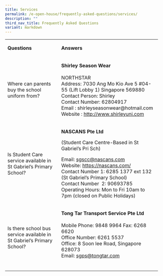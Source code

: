 ```yaml
---
title: Services
permalink: /e-open-house/frequently-asked-questions/services/
description: ""
third_nav_title: Frequently Asked Questions
variant: markdown
---
```

<table>
<tbody>
<tr>
<td rowspan="1" colspan="1">
<p><strong>Questions</strong>
</p>
</td>
<td rowspan="1" colspan="1">
<p><strong>Answers</strong>
</p>
</td>
</tr>
<tr>
<td rowspan="1" colspan="1">
<p>Where can parents buy the school uniform from?</p>
</td>
<td rowspan="1" colspan="1">
<p><strong>Shirley Season Wear</strong> 
<br>
<br>NORTHSTAR
<br>Address: 7030 Ang Mo Kio Ave 5 #04-55 (Lift Lobby 1) Singapore 569880
<br>Contact Person: Shirley
<br>Contact Number: 62804917
<br>Email : shirleyseasonwear@hotmail.com
<br>Website :&nbsp;<a href="http://www.shirleyuni.com/" rel="noopener noreferrer" target="_blank"><u>http://www.shirleyuni.com</u></a> 
<br>
</p>
</td>
</tr>
<tr>
<td rowspan="1" colspan="1">
<p>Is Student Care service available in St Gabriel’s Primary School?</p>
</td>
<td rowspan="1" colspan="1">
<p><strong>NASCANS Pte Ltd</strong>
</p>
<p>(Student Care Centre-Based in St Gabriel’s Pri Sch)</p>
<p>Email: <a href="mailto:sgscc@nascans.com" rel="noopener noreferrer nofollow" target="_blank">sgscc@nascans.com </a>
<br>Website: <a href="https://nascans.com/" rel="noopener noreferrer nofollow" target="_blank">https://nascans.com/</a> 
<br>Contact Number 1: 6285 1377 ext 132 (St Gabriel’s Primary School)
<br>Contact Number&nbsp; 2: 90693785
<br>Operating Hours: Mon to Fri 10am to 7pm (closed on Public Holidays)</p>
</td>
</tr>
<tr>
<td rowspan="1" colspan="1">
<p>Is there school bus service available in St Gabriel’s Primary School?</p>
</td>
<td rowspan="1" colspan="1">
<p><strong>Tong Tar Transport Service Pte Ltd</strong> 
<br>
<br>Mobile Phone: 9848 9964 Fax: 6268 6620
<br>Office Number: 6261 5537
<br>Office: 8 Soon lee Road, Singapore 628073
<br>Email:&nbsp;<a href="mailto:sgps@tongtar.com" rel="noopener noreferrer" target="_blank"><u>sgps@tongtar.com</u></a> 
<br>
<br>
</p>
</td>
</tr>
</tbody>
</table>
<p></p>